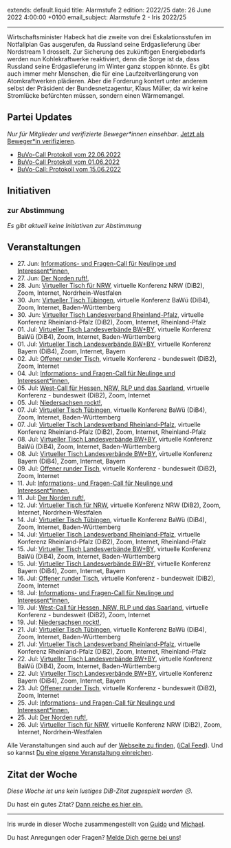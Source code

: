 
extends: default.liquid
title: Alarmstufe 2
edition: 2022/25
date: 26 June 2022 4:00:00 +0100
email_subject: Alarmstufe 2 - Iris 2022/25

---
Wirtschaftsminister Habeck hat die zweite von drei Eskalationsstufen im Notfallplan Gas ausgerufen, da Russland seine Erdgaslieferung über Nordstream 1 drosselt.
Zur Sicherung des zukünftigen Energiebedarfs werden nun Kohlekraftwerke reaktiviert, denn die Sorge ist da, dass Russland seine Erdgaslieferung im Winter ganz stoppen könnte.
Es gibt auch immer mehr Menschen, die für eine Laufzeitverlängerung von Atomkraftwerken plädieren. Aber die Forderung kontert unter anderem selbst der Präsident der Bundesnetzagentur, Klaus Müller, da wir keine Stromlücke befürchten müssen, sondern einen Wärmemangel.


## Partei Updates

_Nur für Mitglieder und verifizierte Beweger\*innen einsehbar_. [Jetzt als Beweger\*in verifizieren](https://bewegung.jetzt/bewegerin-werden/).

 - [BuVo-Call Protokoll vom 22.06.2022](https://marktplatz.bewegung.jetzt/t/buvo-call-protokoll-vom-22-06-2022/39505)
 - [BuVo-Call Protokoll vom 01.06.2022](https://marktplatz.bewegung.jetzt/t/buvo-call-protokoll-vom-01-06-2022/39503)
 - [BuVo-Call: Protokoll vom 15.06.2022](https://marktplatz.bewegung.jetzt/t/buvo-call-protokoll-vom-15-06-2022/39502)

## Initiativen

### zur Abstimmung
_Es gibt aktuell keine Initiativen zur Abstimmung_

## Veranstaltungen

 - 27.&nbsp;Jun: [Informations- und Fragen-Call für Neulinge und Interessent*innen](https://bewegung.jetzt/veranstaltungen/informations-und-fragen-call-fuer-neulinge-und-interessentinnen-2022-06-27/), 
 - 27.&nbsp;Jun: [Der Norden ruft!](https://bewegung.jetzt/veranstaltungen/der-norden-ruft-2022-06-27/), 
 - 28.&nbsp;Jun: [Virtueller Tisch für NRW](https://bewegung.jetzt/veranstaltungen/virtueller-tisch-landesverbaende-bwby-2022-06-28/), virtuelle Konferenz NRW (DiB2), Zoom, Internet, Nordrhein-Westfalen
 - 30.&nbsp;Jun: [Virtueller Tisch Tübingen](https://bewegung.jetzt/veranstaltungen/virtueller-tisch-tuebingen-2022-06-30/), virtuelle Konferenz BaWü (DiB4), Zoom, Internet, Baden-Württemberg
 - 30.&nbsp;Jun: [Virtueller Tisch Landesverband Rheinland-Pfalz](https://bewegung.jetzt/veranstaltungen/virtueller-tisch-landesverband-rheinland-pfalz-2022-06-30/), virtuelle Konferenz Rheinland-Pfalz (DiB2), Zoom, Internet, Rheinland-Pfalz
 - 01.&nbsp;Jul: [Virtueller Tisch Landesverbände BW+BY](https://bewegung.jetzt/veranstaltungen/virtueller-tisch-landesverbaende-bwby-3-2022-07-01/), virtuelle Konferenz BaWü (DiB4), Zoom, Internet, Baden-Württemberg
 - 01.&nbsp;Jul: [Virtueller Tisch Landesverbände BW+BY](https://bewegung.jetzt/veranstaltungen/virtueller-tisch-landesverbaende-bwby-2-2022-07-01/), virtuelle Konferenz Bayern (DiB4), Zoom, Internet, Bayern
 - 02.&nbsp;Jul: [Offener runder Tisch](https://bewegung.jetzt/veranstaltungen/offener-runder-tisch-2022-07-02/), virtuelle Konferenz - bundesweit (DiB2), Zoom, Internet
 - 04.&nbsp;Jul: [Informations- und Fragen-Call für Neulinge und Interessent*innen](https://bewegung.jetzt/veranstaltungen/informations-und-fragen-call-fuer-neulinge-und-interessentinnen-2022-07-04/), 
 - 05.&nbsp;Jul: [West-Call für Hessen, NRW, RLP und das Saarland](https://bewegung.jetzt/veranstaltungen/west-call-fuer-hessen-nrw-rlp-und-das-saarland-2022-07-05/), virtuelle Konferenz - bundesweit (DiB2), Zoom, Internet
 - 05.&nbsp;Jul: [Niedersachsen rockt!](https://bewegung.jetzt/veranstaltungen/niedersachsen-call-2022-07-05/), 
 - 07.&nbsp;Jul: [Virtueller Tisch Tübingen](https://bewegung.jetzt/veranstaltungen/virtueller-tisch-tuebingen-2022-07-07/), virtuelle Konferenz BaWü (DiB4), Zoom, Internet, Baden-Württemberg
 - 07.&nbsp;Jul: [Virtueller Tisch Landesverband Rheinland-Pfalz](https://bewegung.jetzt/veranstaltungen/virtueller-tisch-landesverband-rheinland-pfalz-2022-07-07/), virtuelle Konferenz Rheinland-Pfalz (DiB2), Zoom, Internet, Rheinland-Pfalz
 - 08.&nbsp;Jul: [Virtueller Tisch Landesverbände BW+BY](https://bewegung.jetzt/veranstaltungen/virtueller-tisch-landesverbaende-bwby-3-2022-07-08/), virtuelle Konferenz BaWü (DiB4), Zoom, Internet, Baden-Württemberg
 - 08.&nbsp;Jul: [Virtueller Tisch Landesverbände BW+BY](https://bewegung.jetzt/veranstaltungen/virtueller-tisch-landesverbaende-bwby-2-2022-07-08/), virtuelle Konferenz Bayern (DiB4), Zoom, Internet, Bayern
 - 09.&nbsp;Jul: [Offener runder Tisch](https://bewegung.jetzt/veranstaltungen/offener-runder-tisch-2022-07-09/), virtuelle Konferenz - bundesweit (DiB2), Zoom, Internet
 - 11.&nbsp;Jul: [Informations- und Fragen-Call für Neulinge und Interessent*innen](https://bewegung.jetzt/veranstaltungen/informations-und-fragen-call-fuer-neulinge-und-interessentinnen-2022-07-11/), 
 - 11.&nbsp;Jul: [Der Norden ruft!](https://bewegung.jetzt/veranstaltungen/der-norden-ruft-2022-07-11/), 
 - 12.&nbsp;Jul: [Virtueller Tisch für NRW](https://bewegung.jetzt/veranstaltungen/virtueller-tisch-landesverbaende-bwby-2022-07-12/), virtuelle Konferenz NRW (DiB2), Zoom, Internet, Nordrhein-Westfalen
 - 14.&nbsp;Jul: [Virtueller Tisch Tübingen](https://bewegung.jetzt/veranstaltungen/virtueller-tisch-tuebingen-2022-07-14/), virtuelle Konferenz BaWü (DiB4), Zoom, Internet, Baden-Württemberg
 - 14.&nbsp;Jul: [Virtueller Tisch Landesverband Rheinland-Pfalz](https://bewegung.jetzt/veranstaltungen/virtueller-tisch-landesverband-rheinland-pfalz-2022-07-14/), virtuelle Konferenz Rheinland-Pfalz (DiB2), Zoom, Internet, Rheinland-Pfalz
 - 15.&nbsp;Jul: [Virtueller Tisch Landesverbände BW+BY](https://bewegung.jetzt/veranstaltungen/virtueller-tisch-landesverbaende-bwby-3-2022-07-15/), virtuelle Konferenz BaWü (DiB4), Zoom, Internet, Baden-Württemberg
 - 15.&nbsp;Jul: [Virtueller Tisch Landesverbände BW+BY](https://bewegung.jetzt/veranstaltungen/virtueller-tisch-landesverbaende-bwby-2-2022-07-15/), virtuelle Konferenz Bayern (DiB4), Zoom, Internet, Bayern
 - 16.&nbsp;Jul: [Offener runder Tisch](https://bewegung.jetzt/veranstaltungen/offener-runder-tisch-2022-07-16/), virtuelle Konferenz - bundesweit (DiB2), Zoom, Internet
 - 18.&nbsp;Jul: [Informations- und Fragen-Call für Neulinge und Interessent*innen](https://bewegung.jetzt/veranstaltungen/informations-und-fragen-call-fuer-neulinge-und-interessentinnen-2022-07-18/), 
 - 19.&nbsp;Jul: [West-Call für Hessen, NRW, RLP und das Saarland](https://bewegung.jetzt/veranstaltungen/west-call-fuer-hessen-nrw-rlp-und-das-saarland-2022-07-19/), virtuelle Konferenz - bundesweit (DiB2), Zoom, Internet
 - 19.&nbsp;Jul: [Niedersachsen rockt!](https://bewegung.jetzt/veranstaltungen/niedersachsen-call-2022-07-19/), 
 - 21.&nbsp;Jul: [Virtueller Tisch Tübingen](https://bewegung.jetzt/veranstaltungen/virtueller-tisch-tuebingen-2022-07-21/), virtuelle Konferenz BaWü (DiB4), Zoom, Internet, Baden-Württemberg
 - 21.&nbsp;Jul: [Virtueller Tisch Landesverband Rheinland-Pfalz](https://bewegung.jetzt/veranstaltungen/virtueller-tisch-landesverband-rheinland-pfalz-2022-07-21/), virtuelle Konferenz Rheinland-Pfalz (DiB2), Zoom, Internet, Rheinland-Pfalz
 - 22.&nbsp;Jul: [Virtueller Tisch Landesverbände BW+BY](https://bewegung.jetzt/veranstaltungen/virtueller-tisch-landesverbaende-bwby-3-2022-07-22/), virtuelle Konferenz BaWü (DiB4), Zoom, Internet, Baden-Württemberg
 - 22.&nbsp;Jul: [Virtueller Tisch Landesverbände BW+BY](https://bewegung.jetzt/veranstaltungen/virtueller-tisch-landesverbaende-bwby-2-2022-07-22/), virtuelle Konferenz Bayern (DiB4), Zoom, Internet, Bayern
 - 23.&nbsp;Jul: [Offener runder Tisch](https://bewegung.jetzt/veranstaltungen/offener-runder-tisch-2022-07-23/), virtuelle Konferenz - bundesweit (DiB2), Zoom, Internet
 - 25.&nbsp;Jul: [Informations- und Fragen-Call für Neulinge und Interessent*innen](https://bewegung.jetzt/veranstaltungen/informations-und-fragen-call-fuer-neulinge-und-interessentinnen-2022-07-25/), 
 - 25.&nbsp;Jul: [Der Norden ruft!](https://bewegung.jetzt/veranstaltungen/der-norden-ruft-2022-07-25/), 
 - 26.&nbsp;Jul: [Virtueller Tisch für NRW](https://bewegung.jetzt/veranstaltungen/virtueller-tisch-landesverbaende-bwby-2022-07-26/), virtuelle Konferenz NRW (DiB2), Zoom, Internet, Nordrhein-Westfalen
 
Alle Veranstaltungen sind auch auf der [Webseite zu finden](https://bewegung.jetzt/veranstaltungen/), ([iCal Feed](https://bewegung.jetzt/?ical=1)). Und so kannst [Du eine eigene Veranstaltung einreichen](https://marktplatz.bewegung.jetzt/t/eine-veranstaltung-auf-der-webseite-einreichen/21379).


## Zitat der Woche
_Diese Woche ist uns kein lustiges DiB-Zitat zugespielt worden ☹._

Du hast ein gutes Zitat? [Dann reiche es hier ein.](https://marktplatz.bewegung.jetzt/t/fortsetzung-lustige-dib-zitate/24431)


---

Iris wurde in dieser Woche zusammengestellt von [Guido](https://marktplatz.bewegung.jetzt/u/Guido/) und [Michael](https://marktplatz.bewegung.jetzt/u/MichaelVoss/).

Du hast Anregungen oder Fragen? [Melde Dich gerne bei uns](https://marktplatz.bewegung.jetzt/t/neu-iris-die-woechtliche-zusammenfasssung-zum-sonntagsbrunch/10990)!

